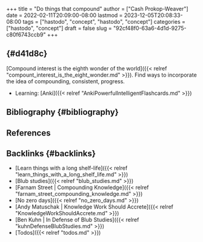 +++
title = "Do things that compound"
author = ["Cash Prokop-Weaver"]
date = 2022-02-11T20:09:00-08:00
lastmod = 2023-12-05T20:08:33-08:00
tags = ["hastodo", "concept", "hastodo", "concept"]
categories = ["hastodo", "concept"]
draft = false
slug = "92cf48f0-63a6-4d1d-9275-c80f6743ccb9"
+++

##  {#d41d8c}

[Compound interest is the eighth wonder of the world]({{< relref "compount_interest_is_the_eight_wonder.md" >}}). Find ways to incorporate the idea of compounding, consistent, progress.

-   Learning: [Anki]({{< relref "AnkiPowerfulIntelligentFlashcards.md" >}})


## Bibliography {#bibliography}

## References

<style>.csl-entry{text-indent: -1.5em; margin-left: 1.5em;}</style><div class="csl-bib-body">
</div>


## Backlinks {#backlinks}

-   [Learn things with a long shelf-life]({{< relref "learn_things_with_a_long_shelf_life.md" >}})
-   [Blub studies]({{< relref "blub_studies.md" >}})
-   [Farnam Street | Compounding Knowledge]({{< relref "farnam_street_compounding_knowledge.md" >}})
-   [No zero days]({{< relref "no_zero_days.md" >}})
-   [Andy Matuschak | Knowledge Work Should Accrete]({{< relref "KnowledgeWorkShouldAccrete.md" >}})
-   [Ben Kuhn | In Defense of Blub Studies]({{< relref "kuhnDefenseBlubStudies.md" >}})
-   [Todos]({{< relref "todos.md" >}})
